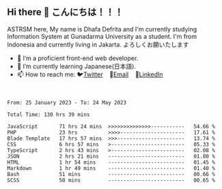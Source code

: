 ## Hi there 👋 こんにちは！！！
ASTRSM here, My name is Dhafa Defrita and I'm currently studying Information System at Gunadarma University as a student. I'm from Indonesia and currently living in Jakarta. よろしくお願いたします

- 🔭 I’m a proficient front-end web developer.
- 🌱 I’m currently learning Japanese(日本語).
- 📫 How to reach me: 🐦[Twitter](https://twitter.com/0_astrsm)&nbsp;&nbsp;&nbsp;&nbsp;📧[Email](ddefrito84@gmail.com)&nbsp;&nbsp;&nbsp;&nbsp;💼[LinkedIn](https://www.linkedin.com/in/dhafa-defrita-rama-yudistira-9357a9229/)
<br>
<!-- <p align="left">
<a href="https://github.com/ASTRSM">
  <img height="180em" src="https://github-readme-stats-eight-theta.vercel.app/api?username=ASTRSM&show_icons=true&theme=dracula&include_all_commits=true&count_private=true"/>
  <img height="180em" src="https://github-readme-stats-eight-theta.vercel.app/api/top-langs/?username=ASTRSM&layout=compact&langs_count=8&theme=dracula"/>
</a>
</p> -->

<!--START_SECTION:waka-->

```text
From: 25 January 2023 - To: 24 May 2023

Total Time: 130 hrs 39 mins

JavaScript       71 hrs 24 mins  >>>>>>>>>>>>>>-----------   54.66 %
PHP              23 hrs          >>>>---------------------   17.61 %
Blade Template   17 hrs 57 mins  >>>----------------------   13.74 %
CSS              6 hrs 57 mins   >------------------------   05.33 %
TypeScript       2 hrs 43 mins   >------------------------   02.08 %
JSON             2 hrs 21 mins   -------------------------   01.80 %
HTML             1 hr 54 mins    -------------------------   01.45 %
Markdown         1 hr 49 mins    -------------------------   01.40 %
Bash             51 mins         -------------------------   00.66 %
SCSS             50 mins         -------------------------   00.65 %
```

<!--END_SECTION:waka-->
